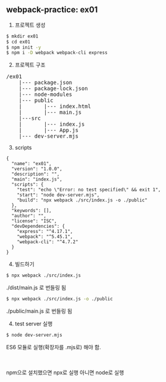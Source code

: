 ## webpack-practice: ex01

1. 프로젝트 생성

```bash
$ mkdir ex01
$ cd ex01
$ npm init -y
$ npm i -D webpack webpack-cli express
```

2. 프로젝트 구조

<pre>
/ex01
    |--- package.json
    |--- package-lock.json
    |--- node-modules
    |--- public
    |       |--- index.html
    |       |--- main.js
    |---src
    |       |--- index.js
    |       |--- App.js
    |--- dev-server.mjs
</pre>


3. scripts

```jason
{
  "name": "ex01",
  "version": "1.0.0",
  "description": "",
  "main": "index.js",
  "scripts": {
    "test": "echo \"Error: no test specified\" && exit 1",
    "start": "node dev-server.mjs",
    "build": "npx webpack ./src/index.js -o ./public"
  },
  "keywords": [],
  "author": "",
  "license": "ISC",
  "devDependencies": {
    "express": "^4.17.1",
    "webpack": "^5.45.1",
    "webpack-cli": "^4.7.2"
  }
}
```

4. 빌드하기

```bash
$ npx webpack ./src/index.js
```

./dist/main.js 로 번들링 됨

```bash
$ npx webpack ./src/index.js -o ./public
```

./public/main.js 로 번들링 됨


4. test server 실행

```bash
$ node dev-server.mjs
```

ES6 모듈로 실행(확장자를 .mjs로) 해야 함.

<br><br>
npm으로 설치했으면 npx로 실행
아니면 node로 실행